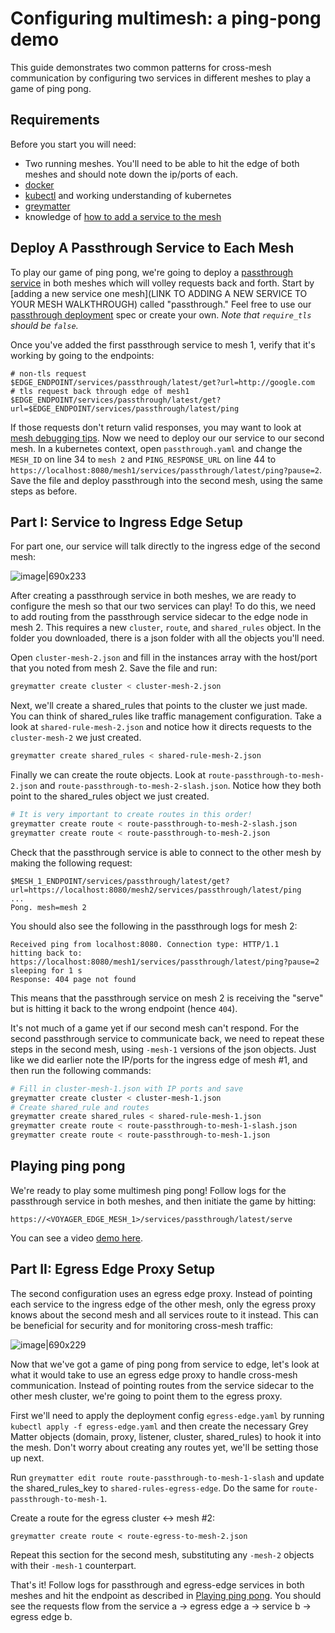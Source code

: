 # Configuring multimesh: a ping-pong demo

This guide demonstrates two common patterns for cross-mesh communication by configuring two services in different meshes to play a game of ping pong.

## Requirements

Before you start you will need:

- Two running meshes. You'll need to be able to hit the edge of both meshes and should note down the ip/ports of each.
- [docker](https://docs.docker.com/v17.09/engine/installation/)
- [kubectl](https://kubernetes.io/docs/tasks/tools/install-kubectl/) and working understanding of kubernetes
- [greymatter](https://nexus.production.deciphernow.com/#browse/browse:raw-hosted:greymatter%2Fgm-cli%2Fgreymatter-0.5.1.tar.gz)
- knowledge of [how to add a service to the mesh](LINK)

## Deploy A Passthrough Service to Each Mesh

To play our game of ping pong, we're going to deploy a [passthrough service](https://github.com/dgoldstein1/passthough-service) in both meshes which will volley requests back and forth. Start by [adding a new service one mesh](LINK TO ADDING A NEW SERVICE TO YOUR MESH WALKTHROUGH) called "passthrough." Feel free to use our [passthrough deployment](LINK) spec or create your own. _Note that `require_tls` should be `false`._

Once you've added the first passthrough service to mesh 1, verify that it's working by going to the endpoints:

```
# non-tls request
$EDGE_ENDPOINT/services/passthrough/latest/get?url=http://google.com
# tls request back through edge of mesh1
$EDGE_ENDPOINT/services/passthrough/latest/get?url=$EDGE_ENDPOINT/services/passthrough/latest/ping
```

If those requests don't return valid responses, you may want to look at [mesh debugging tips](https://notes.deciphernow.com/t/mesh-debugging-tips/751). Now we need to deploy our our service to our second mesh. In a kubernetes context, open `passthrough.yaml` and change the `MESH_ID` on line 34 to `mesh 2` and `PING_RESPONSE_URL` on line 44 to `https://localhost:8080/mesh1/services/passthrough/latest/ping?pause=2`.  Save the file and deploy passthrough into the second mesh, using the same steps as before.

## Part I: Service to Ingress Edge Setup

 For part one, our service will talk directly to the ingress edge of the second mesh:

![image|690x233](https://user-images.githubusercontent.com/5482080/65241124-d8ecaf00-dab0-11e9-97d3-d0159f096091.png)



After creating a passthrough service in both meshes, we are ready to configure the mesh so that our two services can play! To do this, we need to add routing from the passthrough service sidecar to the edge node in mesh 2. This requires a new `cluster`, `route`, and `shared_rules` object. In the folder you downloaded, there is a json folder with all the objects you'll need.

Open `cluster-mesh-2.json` and fill in the instances array with the host/port that you noted from mesh 2. Save the file and run:

```sh
greymatter create cluster < cluster-mesh-2.json
```

Next, we'll create a shared_rules that points to the cluster we just made. You can think of shared_rules like traffic management configuration. Take a look at `shared-rule-mesh-2.json` and notice how it directs requests to the `cluster-mesh-2` we just created.

```sh
greymatter create shared_rules < shared-rule-mesh-2.json
```

Finally we can create the route objects. Look at `route-passthrough-to-mesh-2.json` and `route-passthrough-to-mesh-2-slash.json`. Notice how they both point to the shared_rules object we just created.

```sh
# It is very important to create routes in this order!
greymatter create route < route-passthrough-to-mesh-2-slash.json
greymatter create route < route-passthrough-to-mesh-2.json
```

Check that the passthrough service is able to connect to the other mesh by making the following request:

```
$MESH_1_ENDPOINT/services/passthrough/latest/get?url=https://localhost:8080/mesh2/services/passthrough/latest/ping
...
Pong. mesh=mesh 2 
```

You should also see the following in the passthrough logs for mesh 2:

```
Received ping from localhost:8080. Connection type: HTTP/1.1
hitting back to: https://localhost:8080/mesh1/services/passthrough/latest/ping?pause=2
sleeping for 1 s
Response: 404 page not found
```

This means that the passthrough service on mesh 2 is receiving the "serve" but is hitting it back to the wrong endpoint (hence `404`).

It's not much of a game yet if our second mesh can't respond. For the second passthrough service to communicate back, we need to repeat these steps in the second mesh, using `-mesh-1` versions of the json objects. Just like we did earlier note the IP/ports for the ingress edge of mesh #1, and then run the following commands:

```sh
# Fill in cluster-mesh-1.json with IP ports and save
greymatter create cluster < cluster-mesh-1.json
# Create shared_rule and routes
greymatter create shared_rules < shared-rule-mesh-1.json
greymatter create route < route-passthrough-to-mesh-1-slash.json
greymatter create route < route-passthrough-to-mesh-1.json
```

## Playing ping pong

We're ready to play some multimesh ping pong! Follow logs for the passthrough service in both meshes, and then initiate the game by hitting:

`https://<VOYAGER_EDGE_MESH_1>/services/passthrough/latest/serve`

You can see a video [demo here](https://drive.google.com/file/d/1p6Ww_NfEmyslCvWYJq2DSyW69Zq62G7m/view?usp=sharing).

## Part II: Egress Edge Proxy Setup

The second configuration uses an egress edge proxy. Instead of pointing each service to the ingress edge of the other mesh, only the egress proxy knows about the second mesh and all services route to it instead. This can be beneficial for security and for monitoring cross-mesh traffic:

![image|690x229](https://user-images.githubusercontent.com/5482080/65241040-9e831200-dab0-11e9-9752-851ae951b6c9.png)

Now that we've got a game of ping pong from service to edge, let's look at what it would take to use an egress edge proxy to handle cross-mesh communication. Instead of pointing routes from the service sidecar to the other mesh cluster, we're going to point them to the egress proxy.

First we'll need to apply the deployment config  `egress-edge.yaml` by running `kubectl apply -f egress-edge.yaml` and then create the necessary Grey Matter objects (domain, proxy, listener, cluster, shared_rules) to hook it into the mesh. Don't worry about creating any routes yet, we'll be setting those up next.

Run `greymatter edit route route-passthrough-to-mesh-1-slash` and update the shared_rules_key to `shared-rules-egress-edge`. Do the same for `route-passthrough-to-mesh-1`.

Create a route for the egress cluster <-> mesh #2:

```
greymatter create route < route-egress-to-mesh-2.json
```

Repeat this section for the second mesh, substituting any `-mesh-2` objects with their `-mesh-1` counterpart.

That's it! Follow logs for passthrough and egress-edge services in both meshes and hit the endpoint as described in [Playing ping pong](#playing-ping-pong). You should see the requests flow from the service a -> egress edge a -> service b -> egress edge b.
